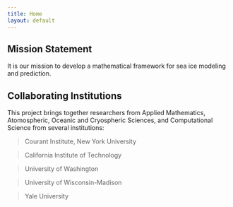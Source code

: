 ```yaml
---
title: Home
layout: default
---
```

## Mission Statement

It is our mission to develop a mathematical framework for sea ice
modeling and prediction.



## Collaborating Institutions

This project brings together researchers from Applied Mathematics,
Atomospheric, Oceanic and Cryospheric Sciences, and Computational
Science from several institutions:

> Courant Institute, New York University

> California Institute of Technology

> University of Washington

> University of Wisconsin-Madison

> Yale University